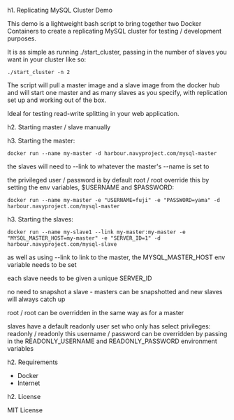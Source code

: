 h1. Replicating MySQL Cluster Demo

This demo is a lightweight bash script to bring together two Docker Containers to create a replicating MySQL cluster for testing / development purposes.

It is as simple as running ./start_cluster, passing in the number of slaves you want in your cluster like so:

```
./start_cluster -n 2
```

The script will pull a master image and a slave image from the docker hub and will start one master and as many slaves as you specify, with replication set up and working out of the box.

Ideal for testing read-write splitting in your web application.

h2. Starting master / slave manually

h3. Starting the master:

```
docker run --name my-master -d harbour.navyproject.com/mysql-master
```

the slaves will need to --link to whatever the master's --name is set to

the privileged user / password is by default root / root
override this by setting the env variables, $USERNAME and $PASSWORD:

```
docker run --name my-master -e "USERNAME=fuji" -e "PASSWORD=yama" -d harbour.navyproject.com/mysql-master
```

h3. Starting the slaves:

```
docker run --name my-slave1 --link my-master:my-master -e "MYSQL_MASTER_HOST=my-master" -e "SERVER_ID=1" -d harbour.navyproject.com/mysql-slave
```

as well as using --link to link to the master, the MYSQL_MASTER_HOST env variable needs to be set

each slave needs to be given a unique SERVER_ID

no need to snapshot a slave - masters can be snapshotted and new slaves will always catch up

root / root can be overridden in the same way as for a master

slaves have a default readonly user set who only has select privileges: readonly / readonly
this username / password can be overridden by passing in the READONLY_USERNAME and READONLY_PASSWORD environment variables

h2. Requirements

* Docker
* Internet

h2. License

MIT License
